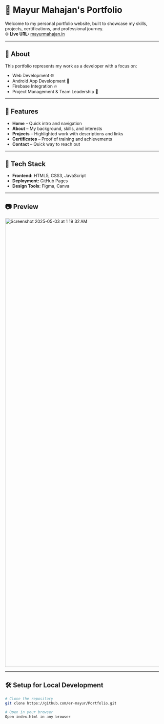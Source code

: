 # 💼 Mayur Mahajan's Portfolio

Welcome to my personal portfolio website, built to showcase my skills, projects, certifications, and professional journey.  
🌐 **Live URL:** [mayurmahajan.in](https://mayurmahajan.in/)

---

## 📌 About

This portfolio represents my work as a developer with a focus on:
- Web Development 🌐
- Android App Development 📱
- Firebase Integration 🔥
- Project Management & Team Leadership 👥

---

## 📁 Features

- **Home** – Quick intro and navigation
- **About** – My background, skills, and interests
- **Projects** – Highlighted work with descriptions and links
- **Certificates** – Proof of training and achievements
- **Contact** – Quick way to reach out

---

## 🔧 Tech Stack

- **Frontend:** HTML5, CSS3, JavaScript
- **Deployment:** GitHub Pages
- **Design Tools:** Figma, Canva

---

## 📷 Preview

<img width="1470" alt="Screenshot 2025-05-03 at 1 19 32 AM" src="https://github.com/user-attachments/assets/acd36cbb-e4f7-499e-bcd2-b7e4d84baf67" />

---

## 🛠️ Setup for Local Development

```bash
# Clone the repository
git clone https://github.com/er-mayur/Portfolio.git

# Open in your browser
Open index.html in any browser